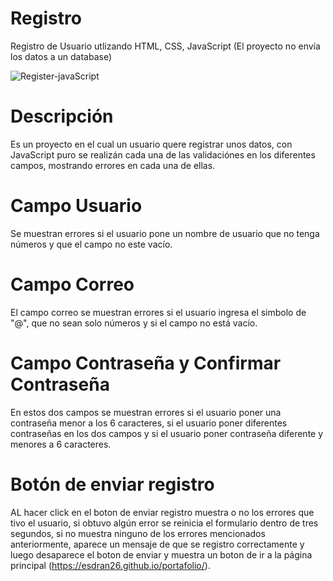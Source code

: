 # Registro
Registro de Usuario utlizando HTML, CSS, JavaScript (El proyecto no envía los datos a un database)

![Register-javaScript](https://user-images.githubusercontent.com/55358669/73221043-e6d0d180-412d-11ea-9ae3-f69fe40580a4.png)

# Descripción

Es un proyecto en el cual un usuario quere registrar unos datos, con JavaScript puro se realizán cada una de las validaciónes en los diferentes campos, mostrando errores en cada una de ellas.

# Campo Usuario
Se muestran errores si el usuario pone un nombre de usuario que no tenga números y que el campo no este vacío.

# Campo Correo
El campo correo se muestran errores si el usuario ingresa el simbolo de "@", que no sean solo números y si el campo no está vacío.

# Campo Contraseña y Confirmar Contraseña
En estos dos campos se muestran errores si el usuario poner una contraseña menor a los 6 caracteres, si el usuario poner diferentes contraseñas en los dos campos y si el usuario poner contraseña diferente y menores a 6 caracteres.

# Botón de enviar registro
AL hacer click en el boton de enviar registro muestra o no los errores que tivo el usuario, si obtuvo algún error se reinicia el formulario dentro de tres segundos, si no muestra ninguno de los errores mencionados anteriormente, aparece un mensaje de que se registro correctamente y luego desaparece el boton de enviar y muestra un boton de ir a la página principal (https://esdran26.github.io/portafolio/).
